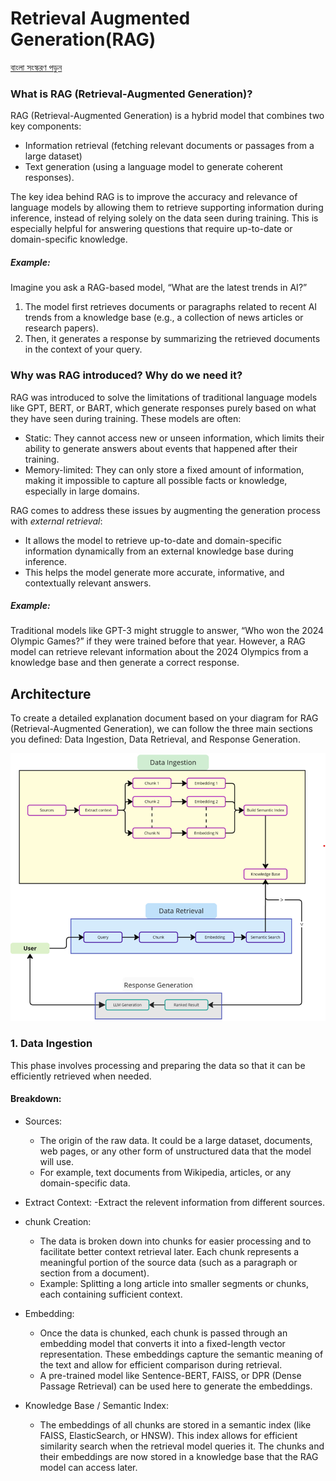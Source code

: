 # Retrieval Augmented Generation(RAG)

[বাংলা সংস্করণ পড়ুন](./README.bn.md)

### What is RAG (Retrieval-Augmented Generation)?
RAG (Retrieval-Augmented Generation) is a hybrid model that combines two key components:

- Information retrieval (fetching relevant documents or passages from a large dataset)
- Text generation (using a language model to generate coherent responses).
  
The key idea behind RAG is to improve the accuracy and relevance of language models by allowing them to retrieve supporting information during inference, instead of relying solely on the data seen during training. This is especially helpful for answering questions that require up-to-date or domain-specific knowledge.

##### Example:
Imagine you ask a RAG-based model, “What are the latest trends in AI?”

1. The model first retrieves documents or paragraphs related to recent AI trends from a knowledge base (e.g., a collection of news articles or research papers).
2. Then, it generates a response by summarizing the retrieved documents in the context of your query.

### Why was RAG introduced? Why do we need it?
RAG was introduced to solve the limitations of traditional language models like GPT, BERT, or BART, which generate responses purely based on what they have seen during training. These models are often:

- Static: They cannot access new or unseen information, which limits their ability to generate answers about events that happened after their training.
- Memory-limited: They can only store a fixed amount of information, making it impossible to capture all possible facts or knowledge, especially in large domains.

RAG comes to address these issues by augmenting the generation process with *external retrieval*:

- It allows the model to retrieve up-to-date and domain-specific information dynamically from an external knowledge base during inference.
- This helps the model generate more accurate, informative, and contextually relevant answers.
##### Example:
Traditional models like GPT-3 might struggle to answer, “Who won the 2024 Olympic Games?” if they were trained before that year. However, a RAG model can retrieve relevant information about the 2024 Olympics from a knowledge base and then generate a correct response.


## Architecture
To create a detailed explanation document based on your diagram for RAG (Retrieval-Augmented Generation), we can follow the three main sections you defined: Data Ingestion, Data Retrieval, and Response Generation. 


![Rag diagram](assets/Diagram.png)

### 1. Data Ingestion
This phase involves processing and preparing the data so that it can be efficiently retrieved when needed.

#### Breakdown:
- Sources:

  - The origin of the raw data. It could be a large dataset, documents, web pages, or any other form of unstructured data that the model will use.
  - For example, text documents from Wikipedia, articles, or any domain-specific data.

- Extract Context:
    -Extract the relevent information from different sources.
    
- chunk Creation:

  - The data is broken down into chunks for easier processing and to facilitate better context retrieval later. Each chunk represents a meaningful portion of the source data (such as a paragraph or section from a document).
  - Example: Splitting a long article into smaller segments or chunks, each containing sufficient context.
- Embedding:

  - Once the data is chunked, each chunk is passed through an embedding model that converts it into a fixed-length vector representation. These embeddings capture the semantic meaning of the text and allow for efficient comparison during retrieval.
  - A pre-trained model like Sentence-BERT, FAISS, or DPR (Dense Passage Retrieval) can be used here to generate the embeddings.
- Knowledge Base / Semantic Index:

  - The embeddings of all chunks are stored in a semantic index (like FAISS, ElasticSearch, or HNSW). This index allows for efficient similarity search when the retrieval model queries it. The chunks and their embeddings are now stored in a knowledge base that the RAG model can access later.
